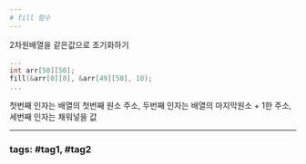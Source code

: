 ```yaml
---
# fill 함수
---
```


2차원배열을 같은값으로 초기화하기

```cpp
...
int arr[50][50];
fill(&arr[0][0], &arr[49][50], 10);
...
```

첫번째 인자는 배열의 첫번째 원소 주소, 두번째 인자는 배열의 마지막원소 + 1한 주소, 세번째 인자는 채워넣을 값

---
### tags: #tag1, #tag2